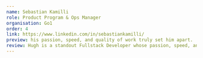```yaml
---
name: Sebastian Kamilli
role: Product Program & Ops Manager
organisation: Go1
order: 4
link: https://www.linkedin.com/in/sebastiankamilli/
preview: his passion, speed, and quality of work truly set him apart.
review: Hugh is a standout Fullstack Developer whose passion, speed, and quality of work truly set him apart. His ability to adapt swiftly to changes, coupled with his openness to feedback, makes him a valuable asset in any project. Working with Hugh is not only productive but also incredibly enjoyable. He played a pivotal role in our project, offering smart and impactful solutions across various aspects of our work. I wholeheartedly recommend Hugh and eagerly look forward to our next collaboration.
---
```

